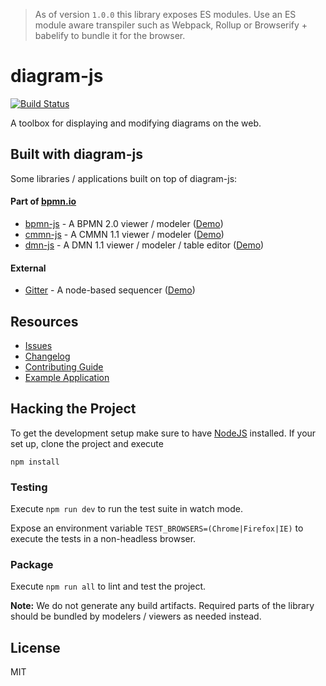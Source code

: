 > As of version `1.0.0` this library exposes ES modules. Use an ES module aware transpiler such as Webpack, Rollup or Browserify + babelify to bundle it for the browser.

# diagram-js

[![Build Status](https://travis-ci.org/bpmn-io/diagram-js.svg?branch=master)](https://travis-ci.org/bpmn-io/diagram-js)

A toolbox for displaying and modifying diagrams on the web.


## Built with diagram-js

Some libraries / applications built on top of diagram-js:

#### Part of [bpmn.io](https://bpmn.io/)

* [bpmn-js](https://github.com/bpmn-io/bpmn-js) - A BPMN 2.0 viewer / modeler ([Demo](https://demo.bpmn.io/bpmn))
* [cmmn-js](https://github.com/bpmn-io/cmmn-js) - A CMMN 1.1 viewer / modeler ([Demo](https://demo.bpmn.io/cmmn))
* [dmn-js](https://github.com/bpmn-io/dmn-js) - A DMN 1.1 viewer / modeler / table editor ([Demo](https://demo.bpmn.io/dmn))

#### External

* [Gitter](https://github.com/philippfromme/gitter) - A node-based sequencer ([Demo](https://philippfromme.github.io/gitter-demo/))


## Resources

* [Issues](https://github.com/bpmn-io/diagram-js/issues)
* [Changelog](./CHANGELOG.md)
* [Contributing Guide](https://github.com/bpmn-io/diagram-js/blob/master/CONTRIBUTING.md)
* [Example Application](https://github.com/bpmn-io/diagram-js/tree/master/example)


## Hacking the Project

To get the development setup make sure to have [NodeJS](https://nodejs.org/en/download/) installed.
If your set up, clone the project and execute

```
npm install
```


### Testing

Execute `npm run dev` to run the test suite in watch mode.

Expose an environment variable `TEST_BROWSERS=(Chrome|Firefox|IE)` to execute the tests in a non-headless browser.


### Package

Execute `npm run all` to lint and test the project.

__Note:__ We do not generate any build artifacts. Required parts of the library should be bundled by modelers / viewers as needed instead.



## License

MIT